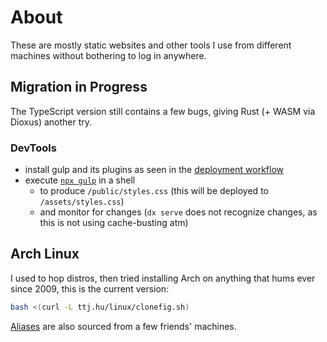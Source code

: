 # About

These are mostly static websites and other tools I use from different machines without bothering to log in anywhere.

## Migration in Progress

The TypeScript version still contains a few bugs, giving Rust (+ WASM via Dioxus) another try.

### DevTools

- install gulp and its plugins as seen in the [deployment workflow](./.github/workflows/deploy.yml#L53)
- execute [`npx gulp`](./gulpfile.js) in a shell
  - to produce `/public/styles.css` (this will be deployed to `/assets/styles.css`)
  - and monitor for changes (`dx serve` does not recognize changes, as this is not using cache-busting atm)

<!--
## Custom solutions

### IndexedDB

All, but 2 reducers have been migrated to Dexie.js from localStorage. Sidepanel and battery-monitor both store simple enough data to be quickly (de-)serialized.

### Cache

[SW](./public/service-worker.js) intercepts requests:

- the app's core resources are cached during the install event (1st page visit)
- the Arx minigame's assets are cached once, and served always from cache later
  - upon 2nd visit to the website, as importing App is faster than registering the service-worker
- webpack generated .js and .css files are also refreshed along with the cached index.html when necessary
- the client gets responses from local cache if exists, and should be able to access new resources upon next request
 -->

## Arch Linux

I used to hop distros, then tried installing Arch on anything that hums ever since 2009, this is the current version:

```sh
bash <(curl -L ttj.hu/linux/clonefig.sh)
```

[Aliases](/public/linux/bash_aliases) are also sourced from a few friends' machines.
